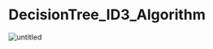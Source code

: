 # DecisionTree_ID3_Algorithm
![untitled](https://user-images.githubusercontent.com/28182648/36297505-bb7fa646-12b8-11e8-9331-9ae0e5b75306.png)

